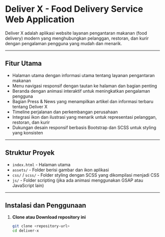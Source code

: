 # Deliver X - Food Delivery Service Web Application

Deliver X adalah aplikasi website layanan pengantaran makanan (food delivery) modern yang menghubungkan pelanggan, restoran, dan kurir dengan pengalaman pengguna yang mudah dan menarik.

---

## Fitur Utama

- Halaman utama dengan informasi utama tentang layanan pengantaran makanan  
- Menu navigasi responsif dengan tautan ke halaman dan bagian penting  
- Beranda dengan animasi interaktif untuk meningkatkan pengalaman pengguna  
- Bagian Press & News yang menampilkan artikel dan informasi terbaru tentang Deliver X  
- Timeline perjalanan dan perkembangan perusahaan  
- Integrasi ikon dan ilustrasi yang menarik untuk representasi pelanggan, restoran, dan kurir  
- Dukungan desain responsif berbasis Bootstrap dan SCSS untuk styling yang konsisten  

---

## Struktur Proyek

- `index.html` - Halaman utama  
- `assets/` - Folder berisi gambar dan ikon aplikasi  
- `css/` / `scss/` - Folder styling dengan SCSS yang dikompilasi menjadi CSS  
- `js/` - Folder scripting (jika ada animasi menggunakan GSAP atau JavaScript lain)  

---

## Instalasi dan Penggunaan

1. **Clone atau Download repository ini**  
   
   ```bash
   git clone <repository-url>
   cd deliver-x
